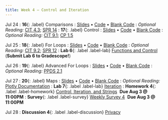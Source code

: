 ```yaml
---
title: Week 4 — Control and Iteration
---
```


Jul 24
: **16**{: .label} Comparisons
  : [Slides](https://docs.google.com/presentation/d/1w7GtYU2wTBwNGiMYo7iSk7G9HMflNi2eg2vPmFriris/edit?usp=sharing) &#8226; [Code](https://datahub.berkeley.edu/hub/user-redirect/git-pull?repo=https%3A%2F%2Fgithub.com%2Fdata-6-berkeley%2Fmaterials-su23&urlpath=tree%2Fmaterials-su23%2Flectures%2Flec16%2Flec16.ipynb&branch=main) &#8226; [Blank Code](https://datahub.berkeley.edu/hub/user-redirect/git-pull?repo=https%3A%2F%2Fgithub.com%2Fdata-6-berkeley%2Fmaterials-su23&urlpath=tree%2Fmaterials-su23%2Flectures%2Flec16%2Flec16-blank.ipynb&branch=main)
: *Optional Reading:* [CIT 4.3](https://inferentialthinking.com/chapters/04/3/Comparison.html); [SPR 14](https://cs.stanford.edu/people/nick/py/python-if.html)
: **17**{: .label} Control
  : [Slides](https://docs.google.com/presentation/d/1iRcYhO8rwPwK8oaNbsKgpxVzfRbe6twqkBTycFPqVeU/edit?usp=sharing) &#8226; [Code](https://datahub.berkeley.edu/hub/user-redirect/git-pull?repo=https%3A%2F%2Fgithub.com%2Fdata-6-berkeley%2Fmaterials-su23&urlpath=tree%2Fmaterials-su23%2Flectures%2Flec17%2Flec17.ipynb&branch=main) &#8226; [Blank Code](https://datahub.berkeley.edu/hub/user-redirect/git-pull?repo=https%3A%2F%2Fgithub.com%2Fdata-6-berkeley%2Fmaterials-su23&urlpath=tree%2Fmaterials-su23%2Flectures%2Flec17%2Flec17-blank.ipynb&branch=main)
: *Optional Reading:* [CIT 9.1](https://inferentialthinking.com/chapters/09/1/Conditional_Statements.html); [CP 1.5](http://composingprograms.com/pages/15-control.html)

Jul 25
: **18**{: .label} For Loops
  : [Slides](https://docs.google.com/presentation/d/16SN9FqqVPfB0YqAwMNMfJs9Ffp-Gh-SW66QkpAbnP-Y/edit?usp=sharing) &#8226; [Code](https://datahub.berkeley.edu/hub/user-redirect/git-pull?repo=https%3A%2F%2Fgithub.com%2Fdata-6-berkeley%2Fmaterials-su23&urlpath=tree%2Fmaterials-su23%2Flectures%2Flec18%2Flec18.ipynb&branch=main) &#8226; [Blank Code](https://datahub.berkeley.edu/hub/user-redirect/git-pull?repo=https%3A%2F%2Fgithub.com%2Fdata-6-berkeley%2Fmaterials-su23&urlpath=tree%2Fmaterials-su23%2Flectures%2Flec18%2Flec18-blank.ipynb&branch=main)
: *Optional Reading:* [CIT 9.2](https://inferentialthinking.com/chapters/09/2/Iteration.html); [SPR 12](https://cs.stanford.edu/people/nick/py/python-for.html)
: **Lab 6**{: .label .label-lab} [Functions and Control](https://eecs.datahub.berkeley.edu/hub/user-redirect/git-pull?repo=https%3A%2F%2Fgithub.com%2Fdata-6-berkeley%2Fmaterials-su23&branch=main&urlpath=tree%2Fmaterials-su23%2Flab%2Flab06%2Flab06.ipynb) (**Submit Lab 6 to Gradescope!**)

Jul 26
: **19**{: .label} Advanced For Loops
  : [Slides](https://docs.google.com/presentation/d/16lEpNLyslAG3xDmRqwWHbJLXQ0JlFaqc1UTuZKlMpgg/edit?usp=sharing) &#8226; [Code](https://datahub.berkeley.edu/hub/user-redirect/git-pull?repo=https%3A%2F%2Fgithub.com%2Fdata-6-berkeley%2Fmaterials-su23&urlpath=tree%2Fmaterials-su23%2Flectures%2Flec19%2Flec19.ipynb&branch=main) &#8226; [Blank Code](https://datahub.berkeley.edu/hub/user-redirect/git-pull?repo=https%3A%2F%2Fgithub.com%2Fdata-6-berkeley%2Fmaterials-su23&urlpath=tree%2Fmaterials-su23%2Flectures%2Flec19%2Flec19-blank.ipynb&branch=main)
: *Optional Reading:* [PPDS 2.1](https://www.tomasbeuzen.com/python-programming-for-data-science/chapters/chapter2-loops-functions.html#for-loops)

Jul 27
: **20**{: .label} Maps
  : [Slides](https://docs.google.com/presentation/d/1VOm6soOjqH27EpDqZMG2TUzSzn_JRhe-k22AmKyKPSs/edit?usp=sharing) &#8226; [Code](https://datahub.berkeley.edu/hub/user-redirect/git-pull?repo=https%3A%2F%2Fgithub.com%2Fdata-6-berkeley%2Fmaterials-su23&urlpath=tree%2Fmaterials-su23%2Flectures%2Flec20%2Flec20.ipynb&branch=main) &#8226; [Blank Code](https://datahub.berkeley.edu/hub/user-redirect/git-pull?repo=https%3A%2F%2Fgithub.com%2Fdata-6-berkeley%2Fmaterials-su23&urlpath=tree%2Fmaterials-su23%2Flectures%2Flec20%2Flec20-blank.ipynb&branch=main)
: *Optional Reading:* [Plotly Documentation](https://plotly.com/python/plotly-express/)
: **Lab 7**{: .label .label-lab} [Iteration](https://eecs.datahub.berkeley.edu/hub/user-redirect/git-pull?repo=https%3A%2F%2Fgithub.com%2Fdata-6-berkeley%2Fmaterials-su23&branch=main&urlpath=tree%2Fmaterials-su23%2Flab%2Flab07%2Flab07.ipynb)
: **Homework 4**{: .label .label-homework} [Control, Iteration, and Strings](https://eecs.datahub.berkeley.edu/hub/user-redirect/git-pull?repo=https%3A%2F%2Fgithub.com%2Fdata-6-berkeley%2Fmaterials-su23&branch=main&urlpath=tree%2Fmaterials-su23%2Fhw%2Fhw04%2Fhw04.ipynb) &nbsp;**Due Aug 3 @ 11:00PM**
: **Survey**{: .label .label-survey} [Weekly Survey 4](https://forms.gle/ab7XHKt4XpB51cyg6) &nbsp;**Due Aug 3 @ 11:00PM**

Jul 28
: **Discussion 4**{: .label .label-discussion} [Privacy](https://data6.org/su23/assignments/disc04.pdf)

